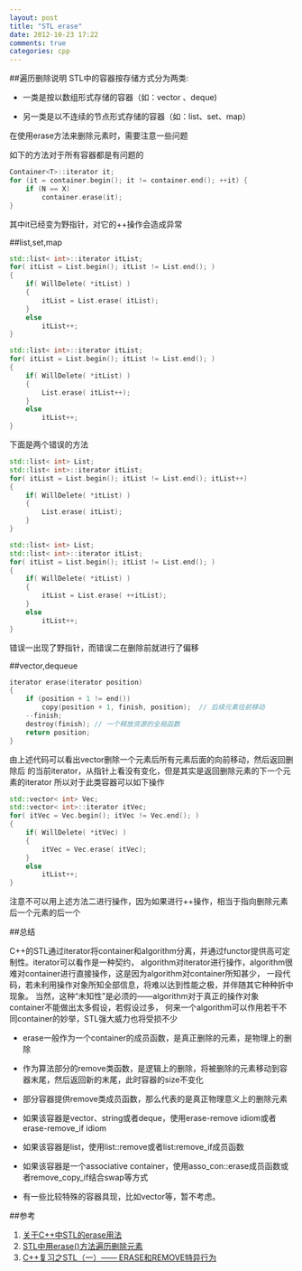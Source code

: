 ```yaml
---
layout: post
title: "STL erase"
date: 2012-10-23 17:22
comments: true
categories: cpp
---
```


##遍历删除说明
STL中的容器按存储方式分为两类:
- 一类是按以数组形式存储的容器（如：vector 、deque)

- 另一类是以不连续的节点形式存储的容器（如：list、set、map）

在使用erase方法来删除元素时，需要注意一些问题

如下的方法对于所有容器都是有问题的

```cpp
Container<T>::iterator it;
for (it = container.begin(); it != container.end(); ++it) {
	if (N == X)
		container.erase(it);
}
```
其中it已经变为野指针，对它的++操作会造成异常

##list,set,map

```cpp 方法一
std::list< int>::iterator itList;
for( itList = List.begin(); itList != List.end(); )
{
	if( WillDelete( *itList) )
	{
		itList = List.erase( itList);
	}
	else
		itList++;
}
```

```cpp 方法二
std::list< int>::iterator itList;
for( itList = List.begin(); itList != List.end(); )
{
	if( WillDelete( *itList) )
	{
		List.erase( itList++);
	}
	else
		itList++;
}
```
下面是两个错误的方法

```cpp 错误一
std::list< int> List;
std::list< int>::iterator itList;
for( itList = List.begin(); itList != List.end(); itList++)
{
	if( WillDelete( *itList) )
	{
		List.erase( itList);
	}
}
```

```cpp 错误二
std::list< int> List;
std::list< int>::iterator itList;
for( itList = List.begin(); itList != List.end(); )
{
	if( WillDelete( *itList) )
	{
		itList = List.erase( ++itList);
	}
	else
		itList++;
}
```
错误一出现了野指针，而错误二在删除前就进行了偏移

##vector,dequeue

```cpp vector erase
iterator erase(iterator position)
{
	if (position + 1 != end())
		copy(position + 1, finish, position);  // 后续元素往前移动
	--finish;
	destroy(finish); // 一个释放资源的全局函数
	return position;
}
```

由上述代码可以看出vector删除一个元素后所有元素后面的向前移动，然后返回删除后
的当前iterator，从指针上看没有变化，但是其实是返回删除元素的下一个元素的iterator
所以对于此类容器可以如下操作

```cpp vector erase
std::vector< int> Vec;
std::vector< int>::iterator itVec;
for( itVec = Vec.begin(); itVec != Vec.end(); )
{
	if( WillDelete( *itVec) )
	{
		itVec = Vec.erase( itVec);
	}
	else
		itList++;
}
```

注意不可以用上述方法二进行操作，因为如果进行++操作，相当于指向删除元素后一个元素的后一个

##总结

C++的STL通过iterator将container和algorithm分离，并通过functor提供高可定制性。iterator可以看作是一种契约，
algorithm对iterator进行操作，algorithm很难对container进行直接操作，这是因为algorithm对container所知甚少，
一段代码，若未利用操作对象所知全部信息，将难以达到性能之极，并伴随其它种种折中现象。
当然，这种“未知性”是必须的——algorithm对于真正的操作对象container不能做出太多假设，若假设过多，
何来一个algorithm可以作用若干不同container的妙举，STL强大威力也将受损不少


- erase一般作为一个container的成员函数，是真正删除的元素，是物理上的删除

- 作为算法部分的remove类函数，是逻辑上的删除，将被删除的元素移动到容器末尾，然后返回新的末尾，此时容器的size不变化

- 部分容器提供remove类成员函数，那么代表的是真正物理意义上的删除元素

- 如果该容器是vector、string或者deque，使用erase-remove idiom或者erase-remove_if idiom

- 如果该容器是list，使用list::remove或者list:remove_if成员函数

- 如果该容器是一个associative container，使用asso_con::erase成员函数或者remove_copy_if结合swap等方式

- 有一些比较特殊的容器具现，比如vector<bool>等，暂不考虑。


##参考

1. [关于C++中STL的erase用法](http://blog.chinaunix.net/uid-9435177-id-2002677.html)
2. [STL中用erase()方法遍历删除元素](http://www.cnblogs.com/mazhen/archive/2011/12/20/2294548.html)
3. [C++复习之STL（一）—— ERASE和REMOVE特异行为](http://www.cnblogs.com/painful/archive/2011/08/16/2140704.html)
